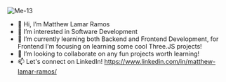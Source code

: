 ![Me-13](https://user-images.githubusercontent.com/43018662/176818749-9cbc40ae-b0e4-4d87-ba0c-b7b06844caa2.jpg)


- 👋 Hi, I’m Matthew Lamar Ramos
- 👀 I’m interested in Software Development
- 🌱 I’m currently learning both Backend and Frontend Development, for Frontend I'm focusing on learning some cool Three.JS projects!
- 💞️ I’m looking to collaborate on any fun projects worth learning!
- 📫 Let's connect on LinkedIn! https://www.linkedin.com/in/matthew-lamar-ramos/

